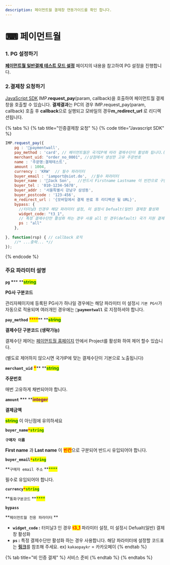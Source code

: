 ```yaml
---
description: 페이먼트월 결제창 연동가이드를 확인 합니다.
---
```


# ⌨ 페이먼트월

### 1. PG 설정하기

[**페이먼트월 일반결제 테스트 모드 설정**](../undefined/2.-pg/pg/undefined-1-1.md) 페이지의 내용을 참고하여 PG 설정을 진행합니다.

### 2.결제창 요청하기

[JavaScript SDK](../sdk/javascript-sdk/) IMP.**request\_pay**(param, callback)을 호출하여 페이먼트월 결제창을 호출할 수 있습니다. **결제결과**는 PC의 경우 IMP.request\_pay(param, callback) 호출 후 **callback**으로 실행되고 모바일의 경우**m\_redirect\_url** 로 리디렉션됩니다.

{% tabs %}
{% tab title="인증결제창 요청" %}
{% code title="Javascript SDK" %}
```javascript
IMP.request_pay({
    pg : 'paymentwall',
    pay_method : 'card', // 페이먼트월은 국가IP에 따라 결제수단이 활성화 됩니다.(생략가능)
    merchant_uid: "order_no_0001", //상점에서 생성한 고유 주문번호
    name : '주문명:결제테스트',
    amount : 1004,
    currency : 'KRW'  // 필수 파라미터
    buyer_email : 'iamport@siot.do',  //필수 파라미터 
    buyer_name : 'Jack Son',   //반드시 Firstname Lastname 이 빈칸으로 구분되어야 
    buyer_tel : '010-1234-5678',
    buyer_addr : '서울특별시 강남구 삼성동',
    buyer_postcode : '123-456',
    m_redirect_url : '{모바일에서 결제 완료 후 리디렉션 될 URL}',
    bypass: {
      //터미날3 인경우 해당 파라미터 설정, 미 설정시 Defualt(일반) 결제창 활성화
      widget_code: "t3_1",  
      // 특정 결제수단만 활성화 하는 경우 사용 all 인 경우(default) 국가 지원 결제수단 모두 표
      ps : "all"  
    },
    
}, function(rsp) { // callback 로직
	//* ...중략... *//
});
```
{% endcode %}

####

### 주요 파라미터 설명

**`pg`  **<mark style="color:red;">**\***</mark>**  **<mark style="color:green;">**s**</mark><mark style="color:green;">**tring**</mark>

**PG사 구분코드**

관리자페이지에 등록된 PG사가 하나일 경우에는 해당 파라미터 미 설정시 `기본 PG사`가 자동으로 적용되며 여러개인 경우에는 **`paymentwall`** 로 지정하셔야 합니다.



**`pay_method`** <mark style="color:red;">****</mark>** **<mark style="color:green;">**s**</mark><mark style="color:green;">**tring**</mark>

**결제수단 구분코드 (생략가능)**

결제수단 제어는 [페이먼트월 홈페이지](https://api.paymentwall.com/) 안에서 Project를 활성화 하여 제어 할수 있습니다.&#x20;

(별도로 제어하지 않으시면 국가IP에 맞는 결제수단이 기본으로 노출됩니다)



**`merchant_uid`** <mark style="color:red;">**\***</mark>** **<mark style="color:green;">**s**</mark><mark style="color:green;">**tring**</mark>

**주문번호**

매번 고유하게 채번되어야 합니다.



**`amount`  **<mark style="color:red;">**\***</mark>** **<mark style="color:purple;">**integer**</mark>

**결제금액**

<mark style="color:green;">**string**</mark> 이 아닌점에 유의하세요



**`buyer_name`**<mark style="color:red;">**`*`**</mark><mark style="color:green;">**`string`**</mark>

**`구매자 이름`**

**First name** 과 **Last name** 이 <mark style="color:red;">**빈칸**</mark>으로 구분되어 반드시 유입되어야 합니다.



**`buyer_email`**<mark style="color:red;">**`*`**</mark><mark style="color:green;">**`string`**</mark>

**`구매자 email 주소` **<mark style="color:green;">****</mark>&#x20;

필수로 유입되어야 합니다.



**`currency`**<mark style="color:red;">**`*`**</mark><mark style="color:green;">**`string`**</mark>

**`통화구분코드` **<mark style="color:green;">****</mark>&#x20;



**`bypass`**

**`페이먼트월 전용 파라미터` **&#x20;

* **`widget_code` :**  터미날3 인 경우 <mark style="color:red;">**t3\_1**</mark>  파라미터 설정, 미 설정시 Defualt(일반) 결제창 활성화
* **`ps` :**  특정 결제수단만 활성화 하는 경우 사용합니다. 해당 파라미터에 설정할 코드표는 [**링크**](https://docs.paymentwall.com/reference/payment-system-shortcodes)를 참조해 주세요.   ex) `kakaopaykr` = 카카오페이
{% endtab %}

{% tab title="비 인증 결제" %}
서비스 준비
{% endtab %}
{% endtabs %}

